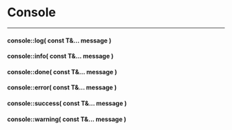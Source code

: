 <br>

# Console

<hr>

#### console::log( const T&... message )

#### console::info( const T&... message )

#### console::done( const T&... message )

#### console::error( const T&... message )

#### console::success( const T&... message )

#### console::warning( const T&... message )

<br>